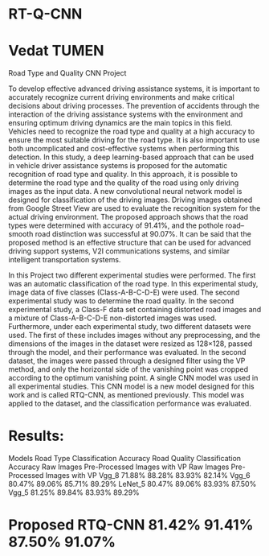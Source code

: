 # RT-Q-CNN
# Vedat TUMEN
Road Type and Quality CNN Project

To develop effective advanced driving assistance systems, it is important to accurately recognize current driving environments and make critical decisions about driving processes. The prevention of accidents through the interaction of the driving assistance systems with the environment and ensuring optimum driving dynamics are the main topics in this field. Vehicles need to recognize the road type and quality at a high accuracy to ensure the most suitable driving for the road type. It is also important to use both uncomplicated and cost-effective systems when performing this detection. In this study, a deep learning-based approach that can be used in vehicle driver assistance systems is proposed for the automatic recognition of road type and quality. In this approach, it is possible to determine the road type and the quality of the road using only driving images as the input data. A new convolutional neural network model is designed for classification of the driving images. Driving images obtained from Google Street View are used to evaluate the recognition system for the actual driving environment. The proposed approach shows that the road types were determined with accuracy of 91.41%, and the pothole road–smooth road distinction was successful at 90.07%. It can be said that the proposed method is an effective structure that can be used for advanced driving support systems, V2I communications systems, and similar intelligent transportation systems.

In this Project two different experimental studies were performed. The first was an automatic classification of the road type. In this experimental study, image data of five classes (Class-A-B-C-D-E) were used. The second experimental study was to determine the road quality. In the second experimental study, a Class-F data set containing distorted road images and a mixture of Class-A-B-C-D-E non-distorted images was used. Furthermore, under each experimental study, two different datasets were used. The first of these includes images without any preprocessing, and the dimensions of the images in the dataset were resized as 128×128, passed through the model, and their performance was evaluated. In the second dataset, the images were passed through a designed filter using the VP method, and only the horizontal side of the vanishing point was cropped according to the optimum vanishing point. A single CNN model was used in all experimental studies. This CNN model is a new model designed for this work and is called RTQ-CNN, as mentioned previously. This model was applied to the dataset, and the classification performance was evaluated. 

# Results:
  Models	                  Road Type Classification Accuracy 	                          Road Quality Classification Accuracy
	                      Raw Images  	Pre-Processed Images with VP	                Raw Images        Pre-Processed Images with VP
  Vgg_8	                    71.88%	               88.28%	                              83.93%	                      82.14%
  Vgg_6	                    80.47%	               89.06%	                              85.71%	                      89.29%
  LeNet_5	                  80.47%	               89.06%	                              83.93%	                      87.50%
  Vgg_5	                    81.25%	               89.84%	                              83.93%	                      89.29%
# Proposed RTQ-CNN	        81.42%	               91.41%	                              87.50%	                      91.07%

